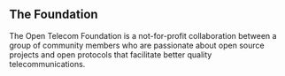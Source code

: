 ## The Foundation ##

The Open Telecom Foundation is a not-for-profit collaboration between a group of community members who are passionate about open source projects and open protocols that facilitate better quality telecommunications.
